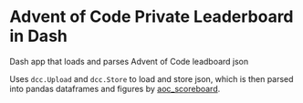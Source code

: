 # Advent of Code Private Leaderboard in Dash
Dash app that loads and parses Advent of Code leadboard json

Uses `dcc.Upload` and `dcc.Store` to load and store json, which is then parsed into pandas dataframes and figures by [aoc_scoreboard](https://github.com/astrowonk/aoc_scoreboard).

